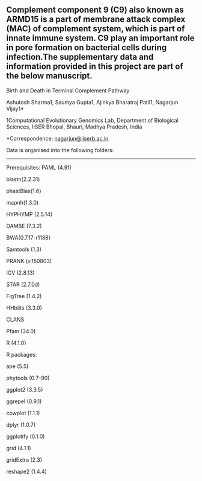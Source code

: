 Complement component 9 (C9) also known as ARMD15 is a part of membrane attack complex (MAC) of complement system, which is part of innate immune system. C9 play an important role in pore formation on bacterial cells during infection.The supplementary data and information provided in this project are part of the below manuscript.
-----------------------------------------------------------------------------------------------------------------------------------------------------------------------
Birth and Death in Terminal Complement Pathway

Ashutosh Sharma1, Saumya Gupta1, Ajinkya Bharatraj Patil1, Nagarjun Vijay1*

1Computational Evolutionary Genomics Lab, Department of Biological Sciences, IISER Bhopal, Bhauri, Madhya Pradesh, India

*Correspondence: nagarjun@iiserb.ac.in

Data is organised into the following folders:

-----------------------------------------------------------------------------------------------------------------------------------------------------------------------
Prerequisites:
PAML (4.9f)

blastn(2.2.31)

phastBias(1.6)

mapnh(1.3.0)

HYPHYMP (2.5.14)

DAMBE (7.3.2)

BWA(0.7.17-r1188)

Samtools (1.3)

PRANK (v.150803)

IGV (2.8.13)

STAR (2.7.0d)

FigTree (1.4.2)

HHblits (3.3.0)

CLANS

Pfam (34.0)

R (4.1.0)

R packages:

ape (5.5)

phytools (0.7-90)

ggplot2 (3.3.5)

ggrepel (0.9.1)

cowplot (1.1.1)

dplyr (1.0.7)

ggplotify (0.1.0)

grid (4.1.1)

gridExtra (2.3)

reshape2 (1.4.4)
